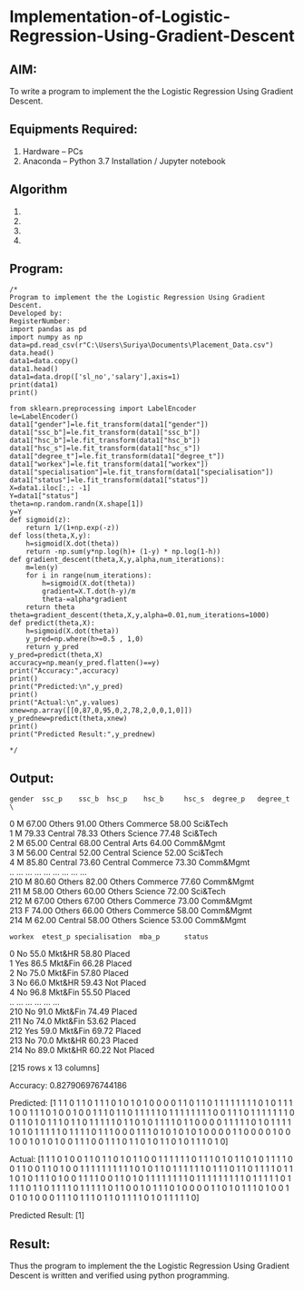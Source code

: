 # Implementation-of-Logistic-Regression-Using-Gradient-Descent

## AIM:
To write a program to implement the the Logistic Regression Using Gradient Descent.

## Equipments Required:
1. Hardware – PCs
2. Anaconda – Python 3.7 Installation / Jupyter notebook

## Algorithm
1. 
2. 
3. 
4. 

## Program:
```
/*
Program to implement the the Logistic Regression Using Gradient Descent.
Developed by: 
RegisterNumber:
import pandas as pd
import numpy as np
data=pd.read_csv(r"C:\Users\Suriya\Documents\Placement_Data.csv")
data.head()
data1=data.copy()
data1.head()
data1=data.drop(['sl_no','salary'],axis=1)
print(data1)
print()

from sklearn.preprocessing import LabelEncoder
le=LabelEncoder()
data1["gender"]=le.fit_transform(data1["gender"])
data1["ssc_b"]=le.fit_transform(data1["ssc_b"])
data1["hsc_b"]=le.fit_transform(data1["hsc_b"])
data1["hsc_s"]=le.fit_transform(data1["hsc_s"])
data1["degree_t"]=le.fit_transform(data1["degree_t"])
data1["workex"]=le.fit_transform(data1["workex"])
data1["specialisation"]=le.fit_transform(data1["specialisation"])
data1["status"]=le.fit_transform(data1["status"])
X=data1.iloc[:,: -1]
Y=data1["status"]
theta=np.random.randn(X.shape[1])
y=Y
def sigmoid(z):
    return 1/(1+np.exp(-z))
def loss(theta,X,y):
    h=sigmoid(X.dot(theta))
    return -np.sum(y*np.log(h)+ (1-y) * np.log(1-h))
def gradient_descent(theta,X,y,alpha,num_iterations):
    m=len(y)
    for i in range(num_iterations):
        h=sigmoid(X.dot(theta))
        gradient=X.T.dot(h-y)/m
        theta-=alpha*gradient
    return theta
theta=gradient_descent(theta,X,y,alpha=0.01,num_iterations=1000)
def predict(theta,X):
    h=sigmoid(X.dot(theta))
    y_pred=np.where(h>=0.5 , 1,0)
    return y_pred
y_pred=predict(theta,X)
accuracy=np.mean(y_pred.flatten()==y) 
print("Accuracy:",accuracy)
print()
print("Predicted:\n",y_pred)
print()
print("Actual:\n",y.values)
xnew=np.array([[0,87,0,95,0,2,78,2,0,0,1,0]])
y_prednew=predict(theta,xnew)
print()
print("Predicted Result:",y_prednew)
 
*/
```

## Output:
    gender  ssc_p    ssc_b  hsc_p    hsc_b     hsc_s  degree_p   degree_t  \
0        M  67.00   Others  91.00   Others  Commerce     58.00   Sci&Tech   
1        M  79.33  Central  78.33   Others   Science     77.48   Sci&Tech   
2        M  65.00  Central  68.00  Central      Arts     64.00  Comm&Mgmt   
3        M  56.00  Central  52.00  Central   Science     52.00   Sci&Tech   
4        M  85.80  Central  73.60  Central  Commerce     73.30  Comm&Mgmt   
..     ...    ...      ...    ...      ...       ...       ...        ...   
210      M  80.60   Others  82.00   Others  Commerce     77.60  Comm&Mgmt   
211      M  58.00   Others  60.00   Others   Science     72.00   Sci&Tech   
212      M  67.00   Others  67.00   Others  Commerce     73.00  Comm&Mgmt   
213      F  74.00   Others  66.00   Others  Commerce     58.00  Comm&Mgmt   
214      M  62.00  Central  58.00   Others   Science     53.00  Comm&Mgmt   

    workex  etest_p specialisation  mba_p      status  
0       No     55.0         Mkt&HR  58.80      Placed  
1      Yes     86.5        Mkt&Fin  66.28      Placed  
2       No     75.0        Mkt&Fin  57.80      Placed  
3       No     66.0         Mkt&HR  59.43  Not Placed  
4       No     96.8        Mkt&Fin  55.50      Placed  
..     ...      ...            ...    ...         ...  
210     No     91.0        Mkt&Fin  74.49      Placed  
211     No     74.0        Mkt&Fin  53.62      Placed  
212    Yes     59.0        Mkt&Fin  69.72      Placed  
213     No     70.0         Mkt&HR  60.23      Placed  
214     No     89.0         Mkt&HR  60.22  Not Placed  

[215 rows x 13 columns]

Accuracy: 0.827906976744186

Predicted:
 [1 1 1 0 1 1 0 1 1 1 0 1 0 1 0 1 0 0 0 0 1 1 0 1 1 0 1 1 1 1 1 1 1 1 0 1 0
 1 1 1 1 0 0 1 1 1 0 1 0 0 1 0 0 1 1 1 0 1 1 0 1 1 1 1 1 0 1 1 1 1 1 1 1 1
 0 0 1 1 1 0 1 1 1 1 1 1 1 0 0 1 1 0 1 0 1 1 1 0 1 1 0 1 1 1 1 1 0 1 1 0 1
 0 1 1 1 1 0 1 1 0 0 0 0 1 1 1 1 1 0 1 0 1 1 1 1 1 0 1 0 1 1 1 1 1 0 1 1 1
 1 0 1 1 1 0 0 0 1 1 1 0 1 0 1 0 1 0 1 0 0 0 0 1 1 0 0 0 0 1 0 0 1 0 0 1 0
 1 0 1 0 0 1 1 1 0 0 1 1 1 0 1 1 0 1 0 1 1 0 1 0 1 1 1 0 1 0]

Actual:
 [1 1 1 0 1 0 0 1 1 0 1 1 0 1 0 1 1 0 0 1 1 1 1 1 1 0 1 1 1 0 1 0 1 1 0 1 0
 1 1 1 1 0 0 1 1 0 0 1 1 0 1 0 0 1 1 1 1 1 1 1 1 1 1 0 1 0 1 1 0 1 1 1 1 1
 1 0 1 1 1 0 1 1 0 1 1 1 1 0 1 1 1 0 1 0 1 1 1 0 1 0 0 1 1 1 1 0 0 1 1 0 1
 0 1 1 1 1 1 1 1 1 0 1 1 1 1 1 1 1 1 1 0 1 1 1 1 1 0 1 1 1 1 0 1 1 0 1 1 1
 1 0 1 1 1 1 1 0 1 1 0 0 1 0 1 1 1 0 1 0 0 0 0 1 1 0 1 0 1 1 1 0 1 0 0 1 0
 1 0 1 0 0 0 1 1 1 0 1 1 1 0 1 1 0 1 1 1 1 0 1 0 1 1 1 1 1 0]

Predicted Result: [1]


## Result:
Thus the program to implement the the Logistic Regression Using Gradient Descent is written and verified using python programming.

